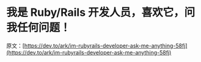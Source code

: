 # 我是 Ruby/Rails 开发人员，喜欢它，问我任何问题！

原文：[https://dev.to/ark/im-rubyrails-developer-ask-me-anything-58fj](https://dev.to/ark/im-rubyrails-developer-ask-me-anything-58fj)